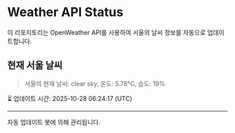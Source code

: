 
# Weather API Status

이 리포지토리는 OpenWeather API를 사용하여 서울의 날씨 정보를 자동으로 업데이트합니다.

## 현재 서울 날씨
> 서울의 현재 날씨: clear sky, 온도: 5.78°C, 습도: 19%

⏳ 업데이트 시간: 2025-10-28 06:24:17 (UTC)

---
자동 업데이트 봇에 의해 관리됩니다.
